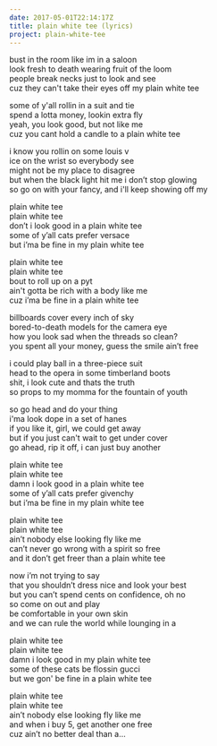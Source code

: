 ```yaml
---
date: 2017-05-01T22:14:17Z
title: plain white tee (lyrics)
project: plain-white-tee
---
```


bust in the room like im in a saloon   
look fresh to death wearing fruit of the loom   
people break necks just to look and see   
cuz they can't take their eyes off my plain white tee   

some of y'all rollin in a suit and tie   
spend a lotta money, lookin extra fly   
yeah, you look good, but not like me   
cuz you cant hold a candle to a plain white tee   

i know you rollin on some louis v   
ice on the wrist so everybody see   
might not be my place to disagree   
but when the black light hit me i don’t stop glowing   
so go on with your fancy, and i'll keep showing off my   

plain white tee   
plain white tee   
don’t i look good in a plain white tee   
some of y’all cats prefer versace   
but i’ma be fine in my plain white tee   

plain white tee   
plain white tee   
bout to roll up on a pyt   
ain't gotta be rich with a body like me   
cuz i’ma be fine in a plain white tee   

billboards cover every inch of sky   
bored-to-death models for the camera eye   
how you look sad when the threads so clean?   
you spent all your money, guess the smile ain’t free   

i could play ball in a three-piece suit   
head to the opera in some timberland boots   
shit, i look cute and thats the truth   
so props to my momma for the fountain of youth  

so go head and do your thing   
i'ma look dope in a set of hanes   
if you like it, girl, we could get away   
but if you just can't wait to get under cover   
go ahead, rip it off, i can just buy another   

plain white tee   
plain white tee   
damn i look good in a plain white tee   
some of y’all cats prefer givenchy   
but i’ma be fine in my plain white tee   

plain white tee   
plain white tee   
ain’t nobody else looking fly like me   
can’t never go wrong with a spirit so free   
and it don’t get freer than a plain white tee   

now i’m not trying to say   
that you shouldn’t dress nice and look your best   
but you can’t spend cents on confidence, oh no   
so come on out and play   
be comfortable in your own skin   
and we can rule the world while lounging in a   

plain white tee   
plain white tee   
damn i look good in my plain white tee   
some of these cats be flossin gucci   
but we gon' be fine in a plain white tee   

plain white tee   
plain white tee   
ain’t nobody else looking fly like me   
and when i buy 5, get another one free   
cuz ain’t no better deal than a…

